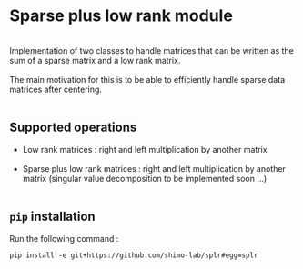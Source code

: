 # Sparse plus low rank module
<br/>
Implementation of two classes to handle matrices that can be written as the sum of a sparse matrix and a low rank
matrix.
<br/>
<br/>
The main motivation for this is to be able to efficiently handle sparse data matrices
after centering.<br/><br/>
 
 ## Supported operations
 * Low rank matrices : right and left multiplication by another matrix
 <br/><br/>
 * Sparse plus low rank matrices : right and left multiplication by another matrix
 (singular value decomposition to be implemented soon ...) <br/><br/>
 
## `pip` installation 
Run the following command :

```
pip install -e git+https://github.com/shimo-lab/splr#egg=splr
```